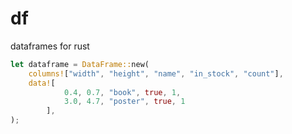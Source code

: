 # df
dataframes for rust

```rust
let dataframe = DataFrame::new(
    columns!["width", "height", "name", "in_stock", "count"],
    data![
            0.4, 0.7, "book", true, 1, 
            3.0, 4.7, "poster", true, 1
        ],
);
```
